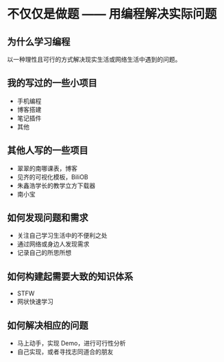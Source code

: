 # 不仅仅是做题 —— 用编程解决实际问题

## 为什么学习编程

以一种理性且可行的方式解决现实生活或网络生活中遇到的问题。

## 我的写过的一些小项目

* 手机编程
* 博客搭建
* 笔记插件
* 其他

## 其他人写的一些项目

* 翠翠的南哪课表，博客
* 见齐的可视化模板，BiliOB
* 朱鑫浩学长的教学立方下载器
* 南小宝

## 如何发现问题和需求

* 关注自己学习生活中的不便利之处
* 通过网络或身边人发现需求
* 记录自己的所思所想

## 如何构建起需要大致的知识体系

* STFW
* 网状快速学习

## 如何解决相应的问题

* 马上动手，实现 Demo，进行可行性分析
* 自己实现，或者寻找志同道合的朋友
